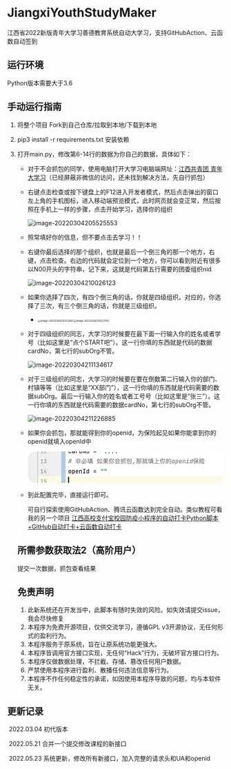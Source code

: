 # JiangxiYouthStudyMaker
 江西省2022新版青年大学习善德教育系统自动大学习，支持GitHubAction、云函数自动签到

## 运行环境

Python版本需要大于3.6

## 手动运行指南

1. 将整个项目 Fork到自己仓库/拉取到本地/下载到本地

2. pip3 install -r requirements.txt 安装依赖

3. 打开main.py，修改第6-14行的数据为你自己的数据，具体如下：

   - 对于不会抓包的同学，使用电脑打开大学习电脑端网址：[江西共青团 青年大学习](http://osscache.vol.jxmfkj.com/html/h5_index.html)（已经屏蔽非微信的访问，还未找到解决方法，先自行抓包）

   - 右键点击检查或按下键盘上的F12进入开发者模式，然后点击弹出的窗口左上角的手机图标，进入移动端预览模式，此时网页就会变正常，然后按照在手机上一样的步骤，点击开始学习，选择你的组织

     ![image-20220304205525553](README/image-20220304205525553.png)

   - 照常填好你的信息，但不要点击去学习！！

   - 右键你最后选择的那个组织，也就是最后一个倒三角的那一个地方，右键，点击检查。右边的代码就会定位到一个地方，你可以看到附近有很多以N00开头的字符串，记下来，这就是代码第五行需要的团委组织nid

     ![image-20220304210026123](README/image-20220304210026123.png)

   - 如果你选择了四次，有四个倒三角的话，你就是四级组织。对应的，你选择了三次，有三个倒三角的话，你就是三级组织。

     - <img src="README/image-20220304210352847.png" alt="image-20220304210352847" style="zoom:40%;" /><img src="README/image-20220304210523703.png" alt="image-20220304210523703" style="zoom:40%;" />

   - 对于四级组织的同志，大学习的时候要在最下面一行输入你的姓名或者学号（比如这里是“点个START吧”）。这一行你填的东西就是代码的数据cardNo，第七行的subOrg不管。

     ![image-20220304211134617](README/image-20220304211134617.png)

   - 对于三级组织的同志，大学习的时候要在要在倒数第二行输入你的部门、村镇等等（比如这里是“XX部门”），这一行你填的东西就是代码需要的数据subOrg。最后一行输入你的姓名或者工号号（比如这里是“张三”）。这一行你填的东西就是代码需要的数据cardNo，第七行的subOrg不管。

     ![image-20220304211226885](README/image-20220304211226885.png)

   - 如果你会抓包，那就能得到你的openid，为保险起见如果你能拿到你的openid就填入openId中

     <img src="README/image-20220523165426361.png" alt="image-20220523165426361" style="zoom:67%;" />

   - 到此配置完毕，直接运行即可。

     可自行探索使用GitHubAction、腾讯云函数达到完全自动。类似教程可看我的另一个项目 [江西高校支付宝校园防疫小程序的自动打卡Python脚本+GitHub自动打卡+云函数自动打卡](https://github.com/XYZliang/AutoZFBXiaoYuanFangYiSign)

     

   

   ## 所需参数获取法2（高阶用户）

   提交一次数据，抓包查看结果

   

   ## 免责声明

   1. 此新系统还在开发当中，此脚本有随时失效的风险。如失效请提交issue，我会尽快修复
   2. 本程序为免费开源项目，仅供交流学习，遵循GPL v3开源协议，无任何形式的盈利行为。
   3. 本程序服务于原系统，旨在让原系统功能更强大。
   4. 本程序皆调用官方接口实现，无任何“Hack”行为，无破坏官方接口行为。
   5. 本程序仅做数据处理，不拦截、存储、篡改任何用户数据。
   6. 严禁使用本程序进行盈利、散播任何违法信息等行为。
   7. 本程序不作任何稳定性的承诺，如因使用本程序导致的问题，均与本软件无关。

## 	更新记录

​		2022.03.04 初代版本

​		2022.05.21 合并一个提交修改课程的新接口

​		2022.05.23 系统更新，修改所有新接口，加入完整的请求头和UA和openid
